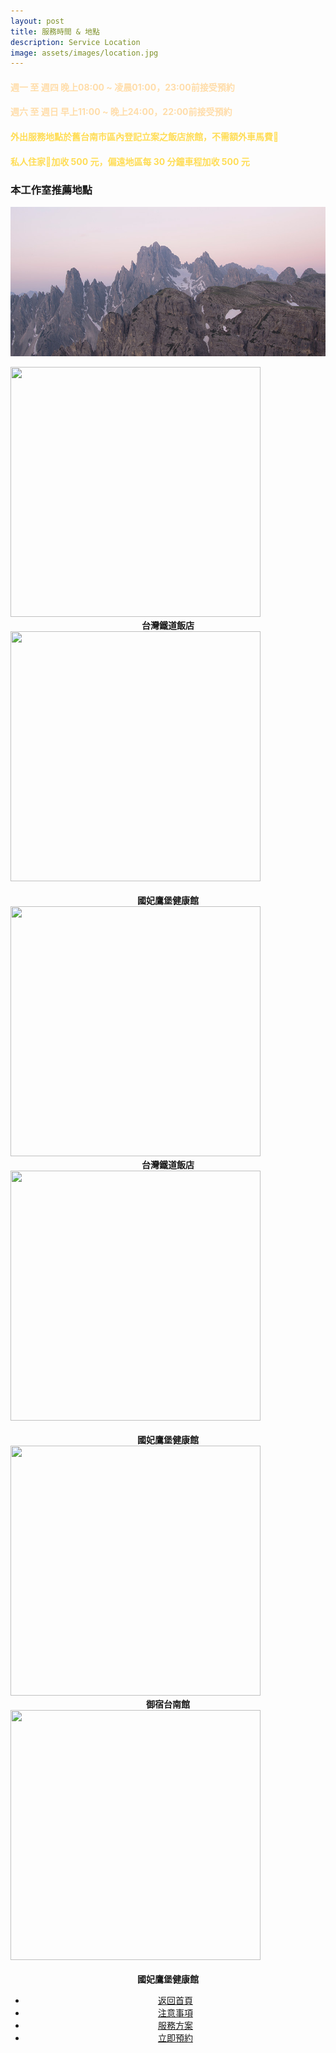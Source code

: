 ```yaml
---
layout: post
title: 服務時間 & 地點
description: Service Location
image: assets/images/location.jpg
---
```


<div class="box">
	<h4><font color="#FFDDAA">週一 至 週四 晚上08:00 ~ 凌晨01:00，23:00前接受預約</font></h4>
    <h4><font color="#FFDDAA">週六 至 週日 早上11:00 ~ 晚上24:00，22:00前接受預約</font></h4>
</div>

<div class="box">
	<h4><font color="#FFDD55">外出服務地點於舊台南市區內登記立案之飯店旅館，不需額外車馬費</font></h4>
    <h4><font color="#FFDD55">私人住家加收 500 元，偏遠地區每 30 分鐘車程加收 500 元</font></h4>
</div>

<h3>本工作室推薦地點</h3>

<span class="image fit"><img src="assets/images/pic03.jpg" alt="" /></span>
<div class="box alt">
	<div class="row 50% uniform">
		<div class="6u"><span class="image fit"><img src="{{site.basurl}}/assets/images/location1.jpg" width="400" height="400" alt="" /></span><center><b>台灣鐵道飯店</b></center></div>
		<div class="6u$"><span class="image fit"><img src="{{site.basurl}}/assets/images/location2.jpg" width="400" height="400"  alt="" /><center><b><br />國妃鷹堡健康館</b></center></span></div>
		<!-- Break -->
		<div class="6u"><span class="image fit"><img src="{{site.basurl}}/assets/images/location1.jpg" width="400" height="400" alt="" /></span><center><b>台灣鐵道飯店</b></center></div>
		<div class="6u$"><span class="image fit"><img src="{{site.basurl}}/assets/images/location2.jpg" width="400" height="400"  alt="" /><center><b><br />國妃鷹堡健康館</b></center></span></div>
		<!-- Break -->
		<div class="6u"><span class="image fit"><img src="{{site.basurl}}/assets/images/location1.jpg" width="400" height="400" alt="" /></span><center><b>御宿台南館</b></center></div>
		<div class="6u$"><span class="image fit"><img src="{{site.basurl}}/assets/images/location2.jpg" width="400" height="400"  alt="" /><center><b><br />國妃鷹堡健康館</b></center></span></div>
	</div>
</div>

<!-- Main -->
<div class="content">
    <p style="text-transform: uppercase;"></p>
         <ul class="actions">
            <center>
                <li><a href="{{site.basurl}}/" class="button">返回首頁</a></li>
                <li><a href="{{site.basurl}}/2018/01/08/precautions" class="button">注意事項</a></li>
                <li><a href="{{site.basurl}}/2018/01/09/service" class="button">服務方案</a></li>
                <li><a href="{{site.basurl}}/2018/01/03/contact" class="button">立即預約</a></li>
             </center>
        </ul>
</div>
